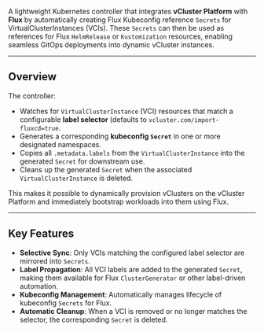 A lightweight Kubernetes controller that integrates **vCluster Platform** with **Flux** by automatically creating Flux Kubeconfig reference `Secrets` for VirtualClusterInstances (VCIs). These `Secrets` can then be used as references for Flux `HelmRelease` or `Kustomization` resources, enabling seamless GitOps deployments into dynamic vCluster instances.

---

## Overview

The controller:

- Watches for `VirtualClusterInstance` (VCI) resources that match a configurable **label selector** (defaults to `vcluster.com/import-fluxcd=true`.
- Generates a corresponding **kubeconfig `Secret`** in one or more designated namespaces.
- Copies all `.metadata.labels` from the `VirtualClusterInstance` into the generated `Secret` for downstream use.
- Cleans up the generated `Secret` when the associated `VirtualClusterInstance` is deleted.

This makes it possible to dynamically provision vClusters on the vCluster Platform and immediately bootstrap workloads into them using Flux.

---

## Key Features

- **Selective Sync**: Only VCIs matching the configured label selector are mirrored into `Secrets`.
- **Label Propagation**: All VCI labels are added to the generated `Secret`, making them available for Flux `ClusterGenerator` or other label-driven automation.
- **Kubeconfig Management**: Automatically manages lifecycle of kubeconfig `Secrets` for Flux.
- **Automatic Cleanup**: When a VCI is removed or no longer matches the selector, the corresponding `Secret` is deleted.

